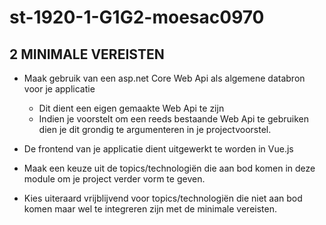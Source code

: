 # st-1920-1-G1G2-moesac0970

## 2 MINIMALE VEREISTEN 
* Maak gebruik van een asp.net Core Web Api als algemene databron voor je applicatie 
  * Dit dient een eigen gemaakte Web Api te zijn 
  * Indien je voorstelt om een reeds bestaande Web Api te gebruiken dien je dit grondig te argumenteren in je projectvoorstel. 
 
* De frontend van je applicatie dient uitgewerkt te worden in Vue.js 
 
* Maak een keuze uit de topics/technologiën die aan bod komen in deze module om je project verder vorm te geven. 
* Kies uiteraard vrijblijvend voor topics/technologiën die niet aan bod komen maar wel te integreren zijn met de minimale vereisten. 
